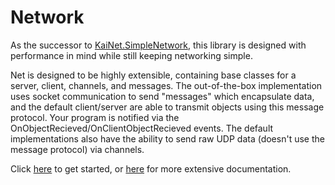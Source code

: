 # Network

As the successor to [KaiNet.SimpleNetwork](https://github.com/KaiNet-X/simple-network-library), this library is designed with 
performance in mind while still keeping networking simple.

Net is designed to be highly extensible, containing base classes for a server, client, channels, and messages. The out-of-the-box 
implementation uses socket communication to send "messages" which encapsulate data, and the default client/server are able to 
transmit objects using this message protocol. Your program is notified via the OnObjectRecieved/OnClientObjectRecieved events.
The default implementations also have the ability to send raw UDP data (doesn't use the message protocol) via channels.

Click [here]() to get started, or [here]() for more extensive documentation.
